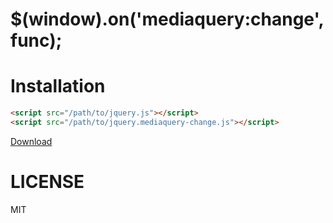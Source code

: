 $(window).on('mediaquery:change', func);
============================================

# Installation

```html
<script src="/path/to/jquery.js"></script>
<script src="/path/to/jquery.mediaquery-change.js"></script>
```

[Download](https://raw.githubusercontent.com/igari/jquery.mediaquerychange.js/gh-pages/jquery.mediaquerychange.js)

# LICENSE

MIT